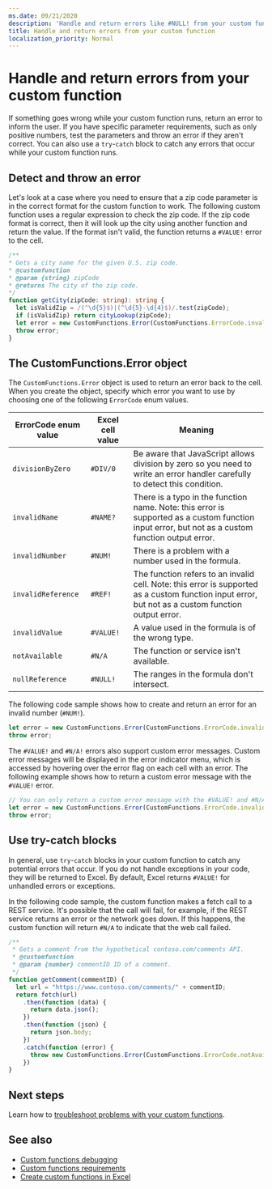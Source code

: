 ```yaml
---
ms.date: 09/21/2020
description: 'Handle and return errors like #NULL! from your custom function.'
title: Handle and return errors from your custom function
localization_priority: Normal
---
```


# Handle and return errors from your custom function

If something goes wrong while your custom function runs, return an error to inform the user. If you have specific parameter requirements, such as only positive numbers, test the parameters and throw an error if they aren't correct. You can also use a `try`-`catch` block to catch any errors that occur while your custom function runs.

## Detect and throw an error

Let's look at a case where you need to ensure that a zip code parameter is in the correct format for the custom function to work. The following custom function uses a regular expression to check the zip code. If the zip code format is correct, then it will look up the city using another function and return the value. If the format isn't valid, the function returns a `#VALUE!` error to the cell.

```typescript
/**
* Gets a city name for the given U.S. zip code.
* @customfunction
* @param {string} zipCode
* @returns The city of the zip code.
*/
function getCity(zipCode: string): string {
  let isValidZip = /(^\d{5}$)|(^\d{5}-\d{4}$)/.test(zipCode);
  if (isValidZip) return cityLookup(zipCode);
  let error = new CustomFunctions.Error(CustomFunctions.ErrorCode.invalidValue, "Please provide a valid U.S. zip code.");
  throw error;
}
```

## The CustomFunctions.Error object

The `CustomFunctions.Error` object is used to return an error back to the cell. When you create the object, specify which error you want to use by choosing one of the following `ErrorCode` enum values.


|ErrorCode enum value  |Excel cell value  |Meaning  |
|---------------|---------|---------|
|`divisionByZero` | `#DIV/0`  | Be aware that JavaScript allows division by zero so you need to write an error handler carefully to detect this condition. |
|`invalidName`    | `#NAME?`  | There is a typo in the function name. Note: this error is supported as a custom function input error, but not as a custom function output error. | 
|`invalidNumber`  | `#NUM!`   | There is a problem with a number used in the formula. |
|`invalidReference` | `#REF!` | The function refers to an invalid cell. Note: this error is supported as a custom function input error, but not as a custom function output error.|
|`invalidValue`   | `#VALUE!` | A value used in the formula is of the wrong type. |
|`notAvailable`   | `#N/A`    | The function or service isn't available. |
|`nullReference`  | `#NULL!`  | The ranges in the formula don't intersect. |

The following code sample shows how to create and return an error for an invalid number (`#NUM!`).

```typescript
let error = new CustomFunctions.Error(CustomFunctions.ErrorCode.invalidNumber);
throw error;
```

The `#VALUE!` and `#N/A!` errors also support custom error messages. Custom error messages will be displayed in the error indicator menu, which is accessed by hovering over the error flag on each cell with an error. The following example shows how to return a custom error message with the `#VALUE!` error.

```typescript
// You can only return a custom error message with the #VALUE! and #N/A! errors.
let error = new CustomFunctions.Error(CustomFunctions.ErrorCode.invalidValue, "The parameter can only contain lowercase characters.");
throw error;
```

## Use try-catch blocks

In general, use `try`-`catch` blocks in your custom function to catch any potential errors that occur. If you do not handle exceptions in your code, they will be returned to Excel. By default, Excel returns `#VALUE!` for unhandled errors or exceptions.

In the following code sample, the custom function makes a fetch call to a REST service. It's possible that the call will fail, for example, if the REST service returns an error or the network goes down. If this happens, the custom function will return `#N/A` to indicate that the web call failed.


```typescript
/**
 * Gets a comment from the hypothetical contoso.com/comments API.
 * @customfunction
 * @param {number} commentID ID of a comment.
 */
function getComment(commentID) {
  let url = "https://www.contoso.com/comments/" + commentID;
  return fetch(url)
    .then(function (data) {
      return data.json();
    })
    .then(function (json) {
      return json.body;
    })
    .catch(function (error) {
      throw new CustomFunctions.Error(CustomFunctions.ErrorCode.notAvailable);
    })
}
```

## Next steps

Learn how to [troubleshoot problems with your custom functions](custom-functions-troubleshooting.md).

## See also

* [Custom functions debugging](custom-functions-debugging.md)
* [Custom functions requirements](custom-functions-requirement-sets.md)
* [Create custom functions in Excel](custom-functions-overview.md)
